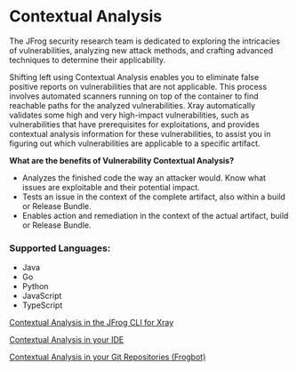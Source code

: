 # Contextual Analysis

The JFrog security research team is dedicated to exploring the intricacies of vulnerabilities, analyzing new attack methods, and crafting advanced techniques to determine their applicability.

Shifting left using Contextual Analysis enables you to eliminate false positive reports on vulnerabilities that are not applicable. This process involves automated scanners running on top of the container to find reachable paths for the analyzed vulnerabilities. Xray automatically validates some high and very high-impact vulnerabilities, such as vulnerabilities that have prerequisites for exploitations, and provides contextual analysis information for these vulnerabilities, to assist you in figuring out which vulnerabilities are applicable to a specific artifact.

**What are the benefits of Vulnerability Contextual Analysis?**

* Analyzes the finished code the way an attacker would. Know what issues are exploitable and their potential impact.
* Tests an issue in the context of the complete artifact, also within a build or Release Bundle.
* Enables action and remediation in the context of the actual artifact, build or Release Bundle.

### Supported Languages:&#x20;

* Java
* Go
* Python
* JavaScript
* TypeScript

[Contextual Analysis in the JFrog CLI for Xray](../../jfrog-cli/cli-for-jfrog-security/)

[Contextual Analysis in your IDE](../../ide/)

[Contextual Analysis in your Git Repositories (Frogbot)](../../frogbot/)

